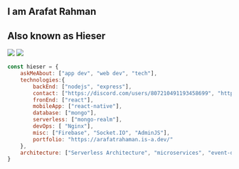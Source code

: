 

## I am Arafat Rahman
## Also known as Hieser



[![](https://img.shields.io/badge/LinkedIn-arafatrahaman-blue)](https://www.linkedin.com/in/arafat-rahman-b00766232/)
[![](https://img.shields.io/badge/Gmail-rarafat883%40gmail.com-red)](mailto:rarafat883@gmail.com)

  

```javascript
const hieser = {
    askMeAbout: ["app dev", "web dev", "tech"],
    technologies:{
        backEnd: ["nodejs", "express"],
        contact: ["https://discord.com/users/807210491193458699", "https://www.facebook.com/arafatrahman233"],
        fronEnd: ["react"],
        mobileApp: ["react-native"],
        database: ["mongo"],
        serverless: ["mongo-realm"],
        devOps: [ "Nginx"],
        misc: ["Firebase", "Socket.IO", "AdminJS"],
        portfolio: "https://arafatrahaman.is-a.dev/"
    },
    architecture: ["Serverless Architecture", "microservices", "event-driven", "Single page applications"],
}
```
